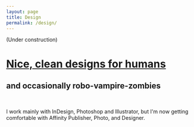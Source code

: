 ```yaml
---
layout: page
title: Design
permalink: /design/
---
```


(Under construction)
<p>
<h1><a class= "pink" href="https://drive.google.com/open?id=1DdNGysPomTrVgzvznIxjbdoNxT_8IGEr" target="_blank">Nice, clean designs for humans</a></h1>
<h2 class = "blue">and occasionally robo-vampire-zombies</h2><br>

I work mainly with InDesign, Photoshop and Illustrator, but I'm now getting comfortable with Affinity Publisher, Photo, and Designer.</p>
